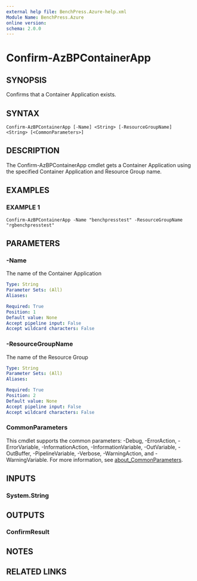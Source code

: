 ```yaml
---
external help file: BenchPress.Azure-help.xml
Module Name: BenchPress.Azure
online version:
schema: 2.0.0
---
```


# Confirm-AzBPContainerApp

## SYNOPSIS
Confirms that a Container Application exists.

## SYNTAX

```
Confirm-AzBPContainerApp [-Name] <String> [-ResourceGroupName] <String> [<CommonParameters>]
```

## DESCRIPTION
The Confirm-AzBPContainerApp cmdlet gets a Container Application using the specified Container Application and
Resource Group name.

## EXAMPLES

### EXAMPLE 1
```
Confirm-AzBPContainerApp -Name "benchpresstest" -ResourceGroupName "rgbenchpresstest"
```

## PARAMETERS

### -Name
The name of the Container Application

```yaml
Type: String
Parameter Sets: (All)
Aliases:

Required: True
Position: 1
Default value: None
Accept pipeline input: False
Accept wildcard characters: False
```

### -ResourceGroupName
The name of the Resource Group

```yaml
Type: String
Parameter Sets: (All)
Aliases:

Required: True
Position: 2
Default value: None
Accept pipeline input: False
Accept wildcard characters: False
```

### CommonParameters
This cmdlet supports the common parameters: -Debug, -ErrorAction, -ErrorVariable, -InformationAction, -InformationVariable, -OutVariable, -OutBuffer, -PipelineVariable, -Verbose, -WarningAction, and -WarningVariable. For more information, see [about_CommonParameters](http://go.microsoft.com/fwlink/?LinkID=113216).

## INPUTS

### System.String
## OUTPUTS

### ConfirmResult
## NOTES

## RELATED LINKS
